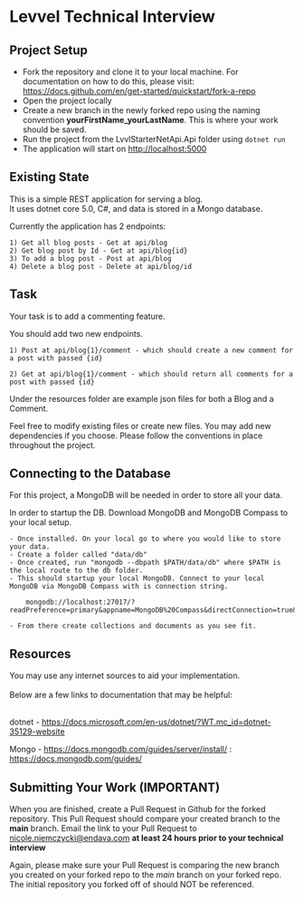# Levvel Technical Interview

## Project Setup
- Fork the repository and clone it to your local machine. For documentation on how to do this, please visit: https://docs.github.com/en/get-started/quickstart/fork-a-repo
- Open the project locally
- Create a new branch in the newly forked repo using the naming convention **yourFirstName_yourLastName**. This is where your work should be saved.
- Run the project from the LvvlStarterNetApi.Api folder using `dotnet run` 
- The application will start on [http://localhost:5000](http://localhost:5000)

## Existing State
This is a simple REST application for serving a blog. <br>
It uses dotnet core 5.0, C#, and data is stored in a Mongo database.

Currently the application has 2 endpoints:
    
    1) Get all blog posts - Get at api/blog
    2) Get blog post by Id - Get at api/blog{id}
    3) To add a blog post - Post at api/blog
    4) Delete a blog post - Delete at api/blog/id       
## Task
Your task is to add a commenting feature.

You should add two new endpoints.

    1) Post at api/blog{1}/comment - which should create a new comment for a post with passed {id}
    
    2) Get at api/blog{1}/comment - which should return all comments for a post with passed {id}

Under the resources folder are example json files for both a Blog and a Comment.

Feel free to modify existing files or create new files.  You may add new dependencies if you choose. Please follow the conventions in place throughout the project.


## Connecting to the Database

For this project, a MongoDB will be needed in order to store all your data.

In order to startup the DB. Download MongoDB and MongoDB Compass to your local setup.

    - Once installed. On your local go to where you would like to store your data.
    - Create a folder called "data/db"
    - Once created, run "mongodb --dbpath $PATH/data/db" where $PATH is the local route to the db folder.
    - This should startup your local MongoDB. Connect to your local MongoDB via MongoDB Compass with is connection string. 

        mongodb://localhost:27017/?readPreference=primary&appname=MongoDB%20Compass&directConnection=true&ssl=false
        
    - From there create collections and documents as you see fit.

## Resources
You may use any internet sources to aid your implementation.<br><br>
Below are a few links to documentation that may be helpful:<br><br>

dotnet - https://docs.microsoft.com/en-us/dotnet/?WT.mc_id=dotnet-35129-website

Mongo - https://docs.mongodb.com/guides/server/install/ : https://docs.mongodb.com/guides/

## Submitting Your Work (IMPORTANT)
When you are finished, create a Pull Request in Github for the forked repository. This Pull Request should compare your created branch to the **main** branch. Email the link to your Pull Request to nicole.niemczycki@endava.com **at least 24 hours prior to your technical interview**

Again, please make sure your Pull Request is comparing the new branch you created on your forked repo to the *main* branch on your forked repo. The initial repository you forked off of should NOT be referenced.

